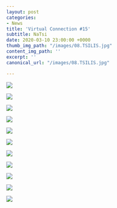 ```yaml
---
layout: post
categories:
- News
title: 'Virtual Connection #15'
subtitle: NaTsi
date: 2020-03-10 23:00:00 +0000
thumb_img_path: "/images/08.TSILIS.jpg"
content_img_path: ''
excerpt: ''
canonical_url: "/images/08.TSILIS.jpg"

---
```

![](/images/bwok-2.jpg)

![](/images/01.TSILIS_MG_0991.jpg)

![](/images/02.TSILIS.jpg)

![](/images/03.TSILIS_MG_6430.jpg)

![](/images/04.TSILIS.jpg)

![](/images/05.TSILIS_MG_3965.jpg)

![](/images/06.TSILIS.jpg)

![](/images/07.TSILIS_GRAVITY.jpg)

![](/images/08.TSILIS.jpg)

![](/images/09.TSILIS_MG_9317.jpg)

![](/images/10.TSILIS.jpg)